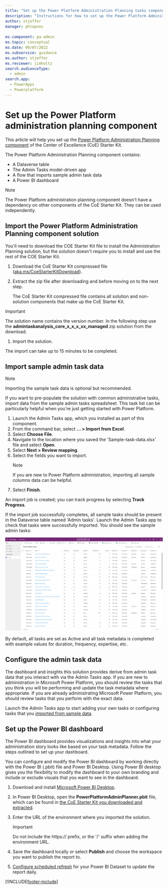 ```yaml
---
title: "Set up the Power Platform Administration Planning tasks component | Microsoft Docs"
description: "Instructions for how to set up the Power Platform Administration Planning component of the CoE Starter Kit."
author: stjeffer
manager: phtopnes

ms.component: pa-admin
ms.topic: conceptual
ms.date: 09/07/2022
ms.subservice: guidance
ms.author: stjeffer
ms.reviewer: jimholtz
search.audienceType: 
  - admin
search.app: 
  - PowerApps
  - Powerplatform
---
```

# Set up the Power Platform administration planning component

This article will help you set up the [Power Platform Administration Planning component](admin-tasks-component.md) of the Center of Excellence (CoE) Starter Kit.

The Power Platform Administration Planning component contains:

- A Dataverse table
- The Admin Tasks model-driven app
- A flow that imports sample admin task data
- A Power BI dashboard

> [!NOTE]
> The Power Platform administration planning component doesn't have a dependency on other components of the CoE Starter Kit. They can be used independently.

## Import the Power Platform Administration Planning component solution

You'll need to download the COE Starter Kit file to install the Administration Planning solution, but the solution doesn't require you to install and use the rest of the COE Starter Kit.

1. Download the CoE Starter Kit compressed file ([aka.ms/CoeStarterKitDownload](https://aka.ms/CoeStarterKitDownload)).

1. Extract the zip file after downloading and before moving on to the next step.

   The CoE Starter Kit compressed file contains all solution and non-solution components that make up the CoE Starter Kit.

>[!IMPORTANT]
>The solution name contains the version number. In the following step use the **admintaskanalysis_core_x_x_x_xx_managed** zip solution from the download.

1. Import the solution.

The import can take up to 15 minutes to be completed.

## Import sample admin task data

>[!NOTE]
>Importing the sample task data is optional but recommended.

If you want to pre-populate the solution with common administrative tasks, import data from the sample admin tasks spreadsheet. This task list can be particularly helpful when you're just getting started with Power Platform.

1. Launch the Admin Tasks app, which you installed as part of this component.
1. From the command bar, select **... > Import from Excel**.
1. Select **Choose File**.
1. Navigate to the location where you saved the 'Sample-task-data.xlsx' file and select **Open**.
1. Select **Next > Review mapping**.
1. Select the fields you want to import.
   > [!NOTE]
   > If you are new to Power Platform administration, importing all sample columns data can be helpful.
1. Select **Finish**.

An import job is created; you can track progress by selecting **Track Progress**.

If the import job successfully completes, all sample tasks should be present in the Dataverse table named 'Admin tasks'. Launch the Admin Tasks app to check that tasks were successfully imported. You should see the sample admin tasks:

![Launch the Admin Tasks app](media/Admin-task-app.png "Launch the Admin Tasks app")

By default, all tasks are set as Active and all task metadata is completed with example values for duration, frequency, expertise, etc.

## Configure the admin task data

The dashboard and insights this solution provides derive from admin task data that you interact with via the Admin Tasks app.  If you are new to administration in Microsoft Power Platform, you should review the tasks that you think you will be performing and update the task metadata where appropriate.  If you are already administrating Microsoft Power Platform, you should review tasks that you perform with the exact data.

Launch the Admin Tasks app to start adding your own tasks or configuring tasks that you [imported from sample data](#import-sample-admin-task-data).

## Set up the Power BI dashboard

The Power BI dashboard provides visualizations and insights into what your administration story looks like based on your task metadata. Follow the steps outlined to set up your dashboard.

You can configure and modify the Power BI dashboard by working directly with the Power BI (.pbit) file and Power BI Desktop.  Using Power BI desktop gives you the flexibility to modify the dashboard to your own branding and include or exclude visuals that you want to see in the dashboard.

1. Download and install [Microsoft Power BI Desktop](https://www.microsoft.com/download/details.aspx?id=58494).

1. In Power BI Desktop, open the **PowerPlatformAdminPlanner.pbit** file, which can be found in [the CoE Starter Kit you downloaded and extracted](#set-up-the-power-platform-administration-planning-component).

1. Enter the URL of the environment where you imported the solution.

   > [!IMPORTANT]
   > Do not include the https:// prefix, or the '/' suffix when adding the environment URL.

1. Save the dashboard locally or select **Publish** and choose the workspace you want to publish the report to.

1. [Configure scheduled refresh](/power-bi/connect-data/refresh-data#configure-scheduled-refresh) for your Power BI Dataset to update the report daily.

[!INCLUDE[footer-include](../../includes/footer-banner.md)]
